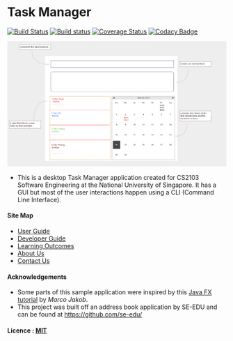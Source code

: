 # Task Manager

[![Build Status](https://travis-ci.org/CS2103JAN2017-T11-B3/main.svg?branch=master)](https://travis-ci.org/CS2103JAN2017-T11-B3/main)
[![Build status](https://ci.appveyor.com/api/projects/status/7sjb96y2061vwddh/branch/master?svg=true)](https://ci.appveyor.com/project/tylerrocha/main/branch/master)
[![Coverage Status](https://coveralls.io/repos/github/CS2103JAN2017-T11-B3/main/badge.svg?branch=master)](https://coveralls.io/github/CS2103JAN2017-T11-B3/main?branch=master)
[![Codacy Badge](https://api.codacy.com/project/badge/Grade/0e7b2134ae32403ea022773f59c76332)](https://www.codacy.com/app/tylerrocha/main?utm_source=github.com&amp;utm_medium=referral&amp;utm_content=CS2103JAN2017-T11-B3/main&amp;utm_campaign=Badge_Grade)


<img src="docs/images/Ui.png" width="600"><br>

* This is a desktop Task Manager application created for CS2103 Software Engineering at the National University of Singapore. It has a GUI but most of the user interactions happen using a CLI (Command Line Interface).


#### Site Map
* [User Guide](docs/UserGuide.md)
* [Developer Guide](docs/DeveloperGuide.md)
* [Learning Outcomes](docs/LearningOutcomes.md)
* [About Us](docs/AboutUs.md)
* [Contact Us](docs/ContactUs.md)


#### Acknowledgements

* Some parts of this sample application were inspired by this
  [Java FX tutorial](http://code.makery.ch/library/javafx-8-tutorial/) by *Marco Jakob*.
* This project was built off an address book application by SE-EDU and can be found at https://github.com/se-edu/


#### Licence : [MIT](LICENSE)
